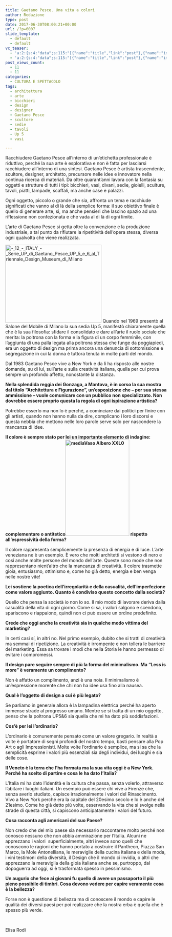 ```yaml
---
title: Gaetano Pesce. Una vita a colori
author: Redazione
type: post
date: 2017-06-30T08:00:21+00:00
url: /?p=6007
slide_template:
  - default
  - default
vc_teaser:
  - 'a:2:{s:4:"data";s:115:"[{"name":"title","link":"post"},{"name":"image","image":"featured","link":"none"},{"name":"text","mode":"excerpt"}]";s:7:"bgcolor";s:0:"";}'
  - 'a:2:{s:4:"data";s:115:"[{"name":"title","link":"post"},{"name":"image","image":"featured","link":"none"},{"name":"text","mode":"excerpt"}]";s:7:"bgcolor";s:0:"";}'
post_views_count:
  - 11
  - 11
categories:
  - CULTURA E SPETTACOLO
tags:
  - architettura
  - arte
  - bicchieri
  - design
  - designer
  - Gaetano Pesce
  - scultore
  - sedie
  - tavoli
  - Up 5
  - vasi

---
```

Racchiudere Gaetano Pesce all&#8217;interno di un&#8217;etichetta professionale è riduttivo, perché la sua arte è esplorativa e non è fatta per lasciarsi racchiudere all&#8217;interno di una sintesi. Gaetano Pesce è artista trascendente, scultore, designer, architetto, precursore nelle idee e innovatore nella continua ricerca di materiali. Da oltre quarant’anni lavora con la fantasia su oggetti e strutture di tutti i tipi: bicchieri, vasi, divani, sedie, gioielli, sculture, tavoli, piatti, lampade, scaffali, ma anche case e palazzi.

Ogni oggetto, piccolo o grande che sia, affronta un tema e racchiude significati che vanno al di là della semplice forma: il suo obiettivo finale è quello di generare arte, sì, ma anche pensieri che lascino spazio ad una riflessione non confezionata e che vada al di là di ogni limite.

L&#8217;arte di Gaetano Pesce si getta oltre la convenzione e la produzione industriale, a tal punto da rifiutare la ripetitività dell&#8217;opera stessa, diversa ogni qualvolta che viene realizzata.

<img decoding="async" loading="lazy" class="size-medium wp-image-6008 alignleft" src="https://progressonline.it/wp-content/uploads/2017/06/12_-_ITALY_-_Serie_UP_di_Gaetano_Pesce_UP_5_e_6_al_Triennale_Design_Museum_di_Milano-300x243.jpg" alt="-_12_-_ITALY_-_Serie_UP_di_Gaetano_Pesce_UP_5_e_6_al_Triennale_Design_Museum_di_Milano" width="300" height="243" /> Quando nel 1969 presentò al Salone del Mobile di Milano la sua sedia Up 5, manifestò chiaramente quella che è la sua filosofia: sfidare il consolidato e dare all&#8217;arte il ruolo sociale che merita: la poltrona con la forma e la figura di un corpo femminile, con l’aggiunta di una palla legata alla poltrona stessa che funge da poggiapiedi, era un oggetto di design ma prima ancora una denuncia di sottomissione e segregazione in cui la donna è tuttora tenuta in molte parti del mondo.

Dal 1983 Gaetano Pesce vive a New York e da lì ha risposto alle nostre domande, su di lui, sull&#8217;arte e sulla creatività italiana, quella per cui prova sempre un profondo affetto, nonostante la distanza.

**Nella splendida reggia dei Gonzaga, a Mantova, è in corso la sua mostra dal titolo &#8220;Architettura e Figurazione&#8221;, un&#8217;esposizione che &#8211; per sua stessa ammissione &#8211; vuole comunicare con un pubblico non specializzato. Non dovrebbe essere proprio questa la regola di ogni ispirazione artistica?**

Potrebbe esserlo ma non lo è perché, a cominciare dai politici per finire con gli artisti, quando non hanno nulla da dire, complicano i loro discorsi e questa nebbia che mettono nelle loro parole serve solo per nascondere la mancanza di idee.

**Il colore è sempre stato per lei un importante elemento di indagine: complementare o antitetico<img decoding="async" loading="lazy" class="size-medium wp-image-6009 alignright" src="https://progressonline.it/wp-content/uploads/2017/06/media2FVaso-Albero-XXL0-200x300.jpg" alt="mediaVaso Albero XXL0" width="200" height="300" /> rispetto all&#8217;espressività della forma?**

Il colore rappresenta semplicemente la presenza di energia e di luce. L’arte veneziana ne è un esempio. È vero che molti architetti si vestono di nero e cosí anche molte persone del mondo dell’arte. Queste sono mode che non rappresentano nient’altro che la mancanza di creatività. Il colore trasmette gioia, entusiasmo, ottimismo e, come ho già detto, energia e ben venga nelle nostre vite!

**Lei sostiene la poetica dell&#8217;irregolarità e della casualità, dell&#8217;imperfezione come valore aggiunto. Quanto è condiviso questo concetto dalla società?**

Quello che pensa la società io non lo so. Il mio modo di lavorare deriva dalla casualità della vita di ogni giorno. Come si sa, i valori salgono e scendono, spariscono e riappaiono, quindi non ci può essere un ordine predefinito.

**Crede che oggi anche la creatività sia in qualche modo vittima del marketing?**

In certi casi sí, in altri no. Nel primo esempio, dubito che si tratti di creatività ma semmai di ripetizione. La creatività è irrompente e non tollera le barriere del marketing. Essa sa trovare i modi che nella Storia le hanno permesso di evitare i compromessi.

**Il design pare seguire sempre di più la forma del minimalismo. Ma &#8220;Less is more&#8221; è veramente un complimento?**

Non è affatto un complimento, anzi è una noia. Il minimalismo è un’espressione morente che chi non ha idee usa fino alla nausea.

**Qual è l&#8217;oggetto di design a cui è più legato?**

Se parliamo in generale allora è la lampadina elettrica perché ha aperto immense strade al progresso umano. Mentre se si tratta di un mio oggetto, penso che la poltrona UP5&6 sia quella che mi ha dato più soddisfazioni.

**Cos&#8217;è per lei l&#8217;ordinario?**

L&#8217;ordinario è comunemente pensato come un valore gregario. In realtà a volte è portatore di segni profondi del nostro tempo, basti pensare alla Pop Art o agli Impressionisti. Molte volte l’ordinario è semplice, ma si sa che la semplicità esprime i valori più essenziali sia degli individui, dei luoghi e sia delle cose.

**Il Veneto è la terra che l&#8217;ha formata ma la sua vita oggi è a New York. Perché ha scelto di partire e cosa le ha dato l&#8217;Italia?**

L’Italia mi ha dato l’identità e la cultura che passa, senza volerlo, attraverso l’abitare i luoghi italiani. Un esempio può essere chi vive a Firenze che, senza averlo studiato, capisce irrazionalmente i valori del Rinascimento. Vivo a New York perché era la capitale del 20esimo secolo e lo è anche del 21esimo. Come ho già detto più volte, osservando la vita che si svolge nella strade di questa città, si capiscono anticipatamente i valori del futuro.

**Cosa racconta agli americani del suo Paese?**

Non credo che del mio paese sia necessario raccontarne molto perché non conosco nessuno che non abbia ammirazione per l’Italia. Alcuni ne apprezzano i valori  superficialmente, altri invece sono quelli che conoscono le ragioni che hanno portato a costruire il Pantheon, Piazza San Marco, la Mole Antonelliana, le meraviglie della cucina italiana e della moda, i vini testimoni della diversità, il Design che il mondo ci invidia, o altri che apprezzano la meraviglia della gioia italiana anche se, purtroppo, dal dopoguerra ad oggi, si è trasformata spesso in pessimismo.

**Un augurio che fece ai giovani fu quello di avere un passaporto il più pieno possibile di timbri. Cosa devono vedere per capire veramente cosa è la bellezza?**

Forse non è questione di bellezza ma di conoscere il mondo e capire le qualità dei diversi paesi per poi realizzare che la nostra erba è quella che è spesso più verde.

&nbsp;

Elisa Rodi